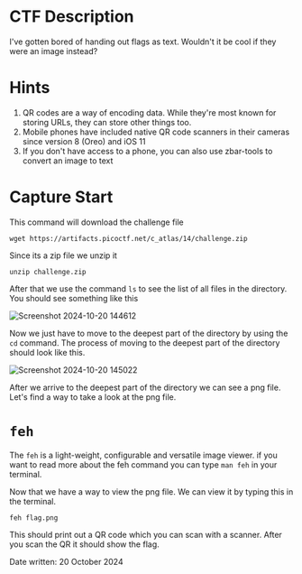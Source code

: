 # CTF Description
I've gotten bored of handing out flags as text. Wouldn't it be cool if they were an image instead?

# Hints
1. QR codes are a way of encoding data. While they're most known for storing URLs, they can store other things too.
2. Mobile phones have included native QR code scanners in their cameras since version 8 (Oreo) and iOS 11
3. If you don't have access to a phone, you can also use zbar-tools to convert an image to text

# Capture Start

This command will download the challenge file
```
wget https://artifacts.picoctf.net/c_atlas/14/challenge.zip
```

Since its a zip file we unzip it

```
unzip challenge.zip
```
After that we use the command ```ls``` to see the list of all files in the directory.
You should see something like this

![Screenshot 2024-10-20 144612](https://github.com/user-attachments/assets/7e51e6bf-db9b-421d-9b59-62f95e6a8f27)

Now we just have to move to the deepest part of the directory by using the ```cd``` command.
The process of moving to the deepest part of the directory should look like this.

![Screenshot 2024-10-20 145022](https://github.com/user-attachments/assets/f828d82c-07fa-4085-b270-588980052199)


After we arrive to the deepest part of the directory we can see a png file.
Let's find a way to take a look at the png file.

# ```feh```
The ```feh``` is a light-weight, configurable and versatile image viewer.
if you want to read more about the feh command you can type ```man feh``` in your terminal.

Now that we have a way to view the png file. We can view it by typing this in the terminal.
```
feh flag.png
```
This should print out a QR code which you can scan with a scanner.
After you scan the QR it should show the flag.



Date written: 20 October 2024

